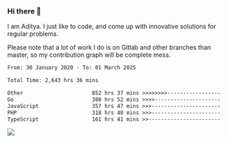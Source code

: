 ### Hi there 👋

I am Aditya. I just like to code, and come up with innovative solutions for regular problems.

Please note that a lot of work I do is on Gitlab and other branches than master, so my contribution graph will be complete mess.

<!--START_SECTION:waka-->

```txt
From: 30 January 2020 - To: 01 March 2025

Total Time: 2,643 hrs 36 mins

Other                      852 hrs 37 mins >>>>>>>>-----------------   32.25 %
Go                         380 hrs 52 mins >>>>---------------------   14.41 %
JavaScript                 357 hrs 47 mins >>>----------------------   13.53 %
PHP                        318 hrs 48 mins >>>----------------------   12.06 %
TypeScript                 161 hrs 41 mins >>-----------------------   06.12 %
```

<!--END_SECTION:waka-->

![](https://komarev.com/ghpvc/?username=BrainBuzzer)
